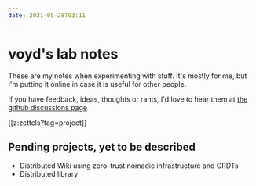 ```yaml
---
date: 2021-05-28T03:11
---
```

# voyd's lab notes

These are my notes when experimenting with stuff.
It's mostly for me, but I'm putting it online in case it is useful for other people.

If you have feedback, ideas, thoughts or rants, I'd love to hear them at [the github discussions page](https://github.com/voidus/voidus.github.io/discussions)

[[z:zettels?tag=project]]

## Pending projects, yet to be described

- Distributed Wiki using zero-trust nomadic infrastructure and CRDTs
- Distributed library
